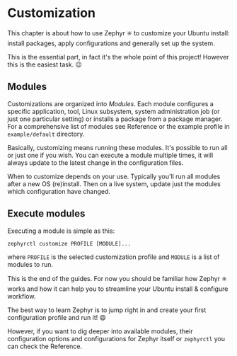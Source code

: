 # Customization

This chapter is about how to use Zephyr :eight_spoked_asterisk: to customize your Ubuntu install: install packages, apply configurations and generally set up the system.

This is the essential part, in fact it's the whole point of this project!
However this is the easiest task. :wink:

## Modules

Customizations are organized into _Modules_.
Each module configures a specific application, tool, Linux subsystem, system administration job (or just one particular setting) or installs a package from a package manager.
For a comprehensive list of modules see Reference or the example profile in `example/default` directory.

Basically, customizing means running these modules. It's possible to run all or just one if you wish.
You can execute a module multiple times, it will always update to the latest change in the configuration files.

When to customize depends on your use.
Typically you'll run all modules after a new OS (re)install.
Then on a live system, update just the modules which configuration have changed.

## Execute modules

Executing a module is simple as this:

```
zephyrctl customize PROFILE [MODULE]...
```

where `PROFILE` is the selected customization profile and `MODULE` is a list of modules to run.

This is the end of the guides.
For now you should be familiar how Zephyr :eight_spoked_asterisk: works and how it can help you to streamline your Ubuntu install & configure workflow.

The best way to learn Zephyr is to jump right in and create your first configuration profile and run it! :smile:

However, if you want to dig deeper into available modules, their configuration options and configurations for Zephyr itself or `zephyrctl` you can check the Reference.
